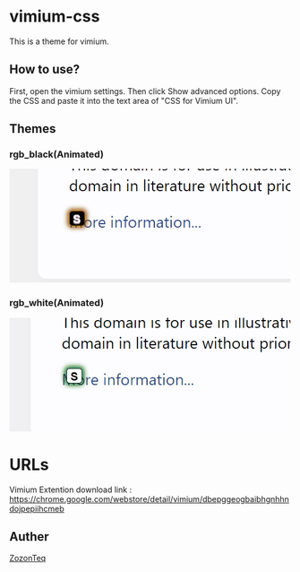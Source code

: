 # vimium-css
This is a theme for vimium.

## How to use?
First, open the vimium settings.
Then click Show advanced options.
Copy the CSS and paste it into the text area of "CSS for Vimium UI".
## Themes
### rgb_black(Animated)
![GIF](https://github.com/ZozonTeq/vimium-css/blob/main/image/rgbblack.gif)
### rgb_white(Animated)
![GIF](https://github.com/ZozonTeq/vimium-css/blob/main/image/rgbwhite.gif)
# URLs
Vimium Extention download link : https://chrome.google.com/webstore/detail/vimium/dbepggeogbaibhgnhhndojpepiihcmeb

## Auther 
[ZozonTeq](https://github.com/ZozonTeq)
